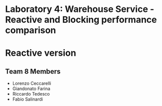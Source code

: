 # Laboratory 4: Warehouse Service - Reactive and Blocking performance comparison
# Reactive version

## Team 8 Members

* Lorenzo Ceccarelli
* Giandonato Farina
* Riccardo Tedesco
* Fabio Salinardi